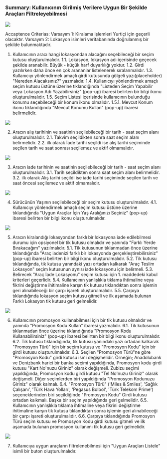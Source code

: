 ### Summary: Kullanıcının Girilmiş Verilere Uygun Bir Şekilde Araçları Filtreleyebilmesi 
 
 ![](https://i.hizliresim.com/emvory5.png)
 
 Accaptence Criterias:
 Varsayım 1: Kiralama işlemleri Yurtiçi için geçerli olacaktır. 
 Varsayım 2: Lokasyon isimleri veritabanında doğrulanmış bir şekilde bulunmaktadır.
 
 1. Kullanıcının aracı hangi lokasyondan alacağını seçebileceği bir seçim kutusu oluşturulmalıdır.
  1.1. Lokasyon, lokasyon adı içerisinde geçecek şekilde aranabilir. Büyük - küçük harf duyarlılığı yoktur.
  1.2. Girdi yazılırken daha önce en çok arananlar listelenerek sıralanmalıdır. 
  1.3. Kullanıcıyı yönlendirmek amaçlı girdi kutusunda gölgeli yazı(placeholder) "Nereden Alacaksınız?" yazmalıdır.
  1.4. Kullanıcıyı yönlendirmek amaçlı seçim kutusu üstüne üzerine tıklandığında "Listeden Seçim Yapabilir veya Lokasyon Adı Yazabilirsiniz" (pop-up) ibaresi belirten bir bilgi ikonu oluşturulmalıdır.
  1.5. Seçim Listesi içerisinde kullanıcının bulunduğu konumu seçebileceği bir konum ikonu olmalıdır. 
   1.5.1. Mevcut Konum ikonu tıklandığında "Mevcut Konumu Kullan" (pop-up) ibaresi belirmelidir. 
   
  ![](https://i.hizliresim.com/7l75ctk.png)
  
 2. Aracın alış tarihinin ve saatinin seçilebileceği bir tarih - saat seçim alanı oluşturulmalıdır.
  2.1. Takvim seçildikten sonra saat seçim alanı belirmelidir.
  2.2. ilk olarak İade tarihi seçildi ise alış tarihi seçiminde seçilen tarih ve saat sonrası seçilemez ve aktif olmamalıdır.
  
  ![](https://i.hizliresim.com/z3ubl1w.png)
  
 3. Aracın iade tarihinin ve saatinin seçilebileceği bir tarih - saat seçim alanı oluşturulmalıdır.
  3.1. Tarih seçildikten sonra saat seçim alanı belirmelidir. 
  3.2. ilk olarak Alış tarihi seçildi ise iade tarihi seçiminde seçilen tarih ve saat öncesi seçilemez ve aktif olmamalıdır. 
  
  ![](https://i.hizliresim.com/20cxo2p.png)
  
 4. Sürücünün Yaşının seçilebileceği bir seçim kutusu oluşturulmalıdır.
  4.1. Kullanıcıyı yönlendirmek amaçlı seçim kutusu üstüne üzerine tıklandığında "Uygun Araçlar İçin Yaş Aralığınızı Seçiniz" (pop-up) ibaresi belirten bir bilgi ikonu oluşturulmalıdır.
  
  ![](https://i.hizliresim.com/mdgz0n9.png)
  
 5. Aracın kiralandığı lokasyondan farklı bir lokasyona iade edilebilmesi durumu için opsiyonel bir tik kutusu olmalıdır ve yanında "Farklı Yerde Bırakacağım" yazılmalıdır.
  5.1. Tik kutusunun tıklanmadan önce üzerine tıklandığında "Araç iadenizi farklı bir lokasyonda gerçekleştirebilirsiniz" (pop-up) ibaresi belirten bir bilgi ikonu oluşturulmalıdır.
  5.2. Tik kutusu tıklandığında, tik kutusu yanındaki yazı ortadan kalkarak "Araç Teslim Lokasyon" seçim kutusunun aynısı iade lokasyonu için belirmeli.
  5.3. Belirecek "Araç İade Lokasyonu" seçim kutusu için 1. maddedeki kabul kriterleri geçerlidir.
  5.4. Kullanıcının yanlışlıkla tıklama ihtimaline veya fikrini değiştirme ihitimaline karşın tik kutusu tıklandıktan sonra işlemin geri alınabileceği bir çarpı işareti oluşturulmalıdır. 
  5.5. Çarpıya tıklandığında lokasyon seçim kutusu gitmeli ve ilk aşamada bulunan Farklı Lokasyon tik kutusu geri gelmelidir. 
  
  ![](https://i.hizliresim.com/8bqxeqs.png)
  
 6. Kullanıcının promosyon kullanabilmesi için bir tik kutusu olmalıdır ve yanında "Promosyon Kodu Kullan" ibaresi yazmalıdır.
  6.1. Tik kutusunun tıklanmadan önce üzerine tıklandığında "Promosyon Kodu Kullanabilirsiniz" (pop-up) ibaresi belirten bir bilgi ikonu oluşturulmalıdır.
  6.2. Tik kutusu tıklandığında, tik kutusu yanındaki yazı ortadan kalkarak "Promosyon Türü" için bir seçim kutusu ve "Promosyon Kodu" için bir girdi kutusu oluşturulmalıdır.
  6.3. Seçilen "Promosyon Türü"ne göre "Promosyon Kodu" girdi kutusu ismi değişmelidir. 
  Örneğin; Anadolubank ve Denizbank harici bir banka seçimi yapıldığında, Promosyon kodu girdi kutusu "Kart No'nuzu Giriniz" olarak değişmeli.
  Zubizu seçimi yapıldığında, Promosyon kodu girdi kutusu "Tel No'nuzu Giriniz" olarak değişmeli.
  Diğer seçimlerden biri yapıldığında "Promosyon Kodunuzu Giriniz" olarak kalmalı. 
  6.4. "Promosyon Türü" ('Miles & Smiles', 'Sağlık Çalışanı', 'Türk Hava Yolları', 'Pegasus Bolbol', 'Türk Telekom Prime') seçeneklerinden biri seçildiğinde "Promosyon Kodu" Girdi kutusu ortadan kalkmalı. Başka bir seçim yapıldığında geri gelmelidir.
  6.5. Kullanıcının yanlışlıkla tıklama ihtimaline veya fikrini değiştirme ihitimaline karşın tik kutusu tıklandıktan sonra işlemin geri alınabileceği bir çarpı işareti oluşturulmalıdır. 
  6.6. Çarpıya tıklandığında Promosyon Türü seçim kutusu ve Promosyon Kodu girdi kutusu gitmeli ve ilk aşamada bulunan promosyon kullanımı tik kutusu geri gelmelidir.
  
  ![](https://i.hizliresim.com/tw3zy44.png)
  
 7. Kullanıcıya uygun araçların filtrelenebilmesi için "Uygun Araçları Listele" isimli bir buton oluşturulmalıdır. 